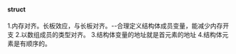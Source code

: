 #### struct

1.内存对齐。长板效应，与长板对齐。--合理定义结构体成员变量，能减少内存开支
2.以数组成员的类型对齐。
3.结构体变量的地址就是首元素的地址
4.结构体元素是有顺序的。
